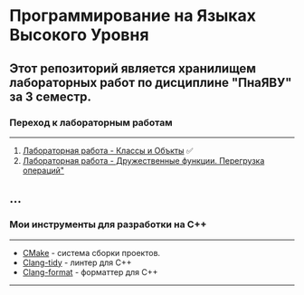 # Программирование на Языках Высокого Уровня
## Этот репозиторий является хранилищем лабораторных работ по дисциплине "ПнаЯВУ" за 3 семестр. 
### Переход к лабораторным работам
___
1. [Лабораторная работа - Классы и Объкты](lab1) :white_check_mark:
2. [Лабораторная работа - Дружественные функции. Перегрузка операций"](lab2)

## ...

### Мои инструменты для разработки на C++
___
* [CMake](https://cmake.org/cmake/help/latest/guide/tutorial/index.html) - система сборки проектов.
* [Clang-tidy](https://clang.llvm.org/extra/clang-tidy/#clang-tidy) - линтер для C++
* [Clang-format](https://clang.llvm.org/docs/ClangFormat.html) - форматтер для C++
___